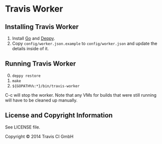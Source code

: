 # Travis Worker

## Installing Travis Worker

1. Install [Go](http://golang.org) and [Deppy](https://github.com/hamfist/deppy).
2. Copy `config/worker.json.example` to `config/worker.json` and update the
   details inside of it.

## Running Travis Worker

0. `deppy restore`
0. `make`
0. `${GOPATH%%:*}/bin/travis-worker`

C-c will stop the worker. Note that any VMs for builds that were still running
will have to be cleaned up manually.

## License and Copyright Information

See LICENSE file.

Copyright © 2014 Travis CI GmbH
